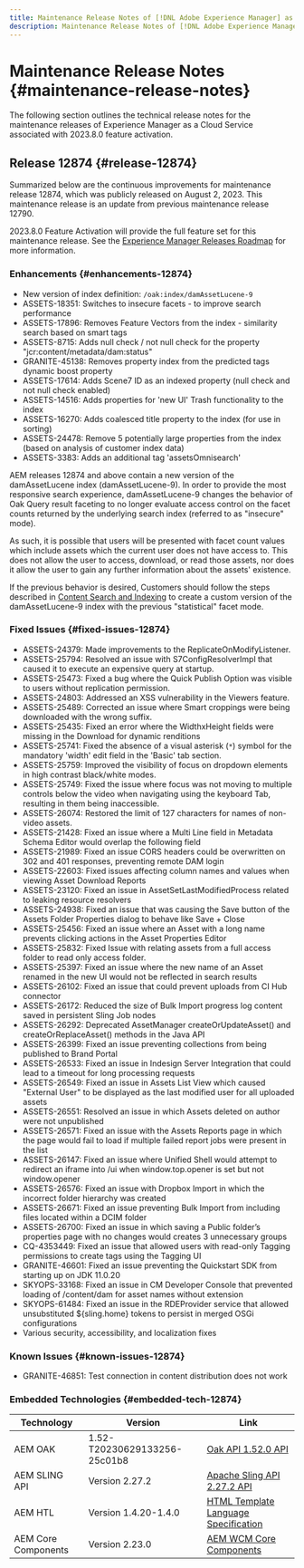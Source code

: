 ```yaml
---
title: Maintenance Release Notes of [!DNL Adobe Experience Manager] as a Cloud Service associated with 2023.8.0 feature activation.
description: Maintenance Release Notes of [!DNL Adobe Experience Manager] as a Cloud Service associated with 2023.8.0 feature activation.
---
```

# Maintenance Release Notes {#maintenance-release-notes}

The following section outlines the technical release notes for the maintenance releases of Experience Manager as a Cloud Service associated with 2023.8.0 feature activation.

## Release 12874 {#release-12874}
 
Summarized below are the continuous improvements for maintenance release 12874, which was publicly released on August 2, 2023. This maintenance release is an update from previous maintenance release 12790.

2023.8.0 Feature Activation will provide the full feature set for this maintenance release. See the [Experience Manager Releases Roadmap](https://experienceleague.adobe.com/docs/experience-manager-release-information/aem-release-updates/update-releases-roadmap.html) for more information.

### Enhancements {#enhancements-12874}

- New version of index definition: `/oak:index/damAssetLucene-9`
- ASSETS-18351: Switches to insecure facets - to improve search performance
- ASSETS-17896: Removes Feature Vectors from the index - similarity search based on smart tags
- ASSETS-8715: Adds null check / not null check for the property "jcr:content/metadata/dam:status"
- GRANITE-45138: Removes property index from the predicted tags dynamic boost property
- ASSETS-17614: Adds Scene7 ID as an indexed property (null check and not null check enabled)
- ASSETS-14516: Adds properties for 'new UI' Trash functionality to the index
- ASSETS-16270: Adds coalesced title property to the index (for use in sorting)
- ASSETS-24478: Remove 5 potentially large properties from the index (based on analysis of customer index data)
- ASSETS-3383: Adds an additional tag 'assetsOmnisearch'

AEM releases 12874 and above contain a new version of the damAssetLucene index (damAssetLucene-9). In order to provide the most responsive search experience, damAssetLucene-9 changes the behavior of Oak Query result faceting to no longer evaluate access control on the facet counts returned by the underlying search index (referred to as "insecure" mode).

As such, it is possible that users will be presented with facet count values which include assets which the current user does not have access to. This does not allow the user to access, download, or read those assets, nor does it allow the user to gain any further information about the assets' existence.

If the previous behavior is desired, Customers should follow the steps described in [Content Search and Indexing](/help/operations/indexing.md) to create a custom version of the damAssetLucene-9 index with the previous "statistical" facet mode.

### Fixed Issues {#fixed-issues-12874}

- ASSETS-24379: Made improvements to the ReplicateOnModifyListener.
- ASSETS-25794: Resolved an issue with S7ConfigResolverImpl that caused it to execute an expensive query at startup.
- ASSETS-25473: Fixed a bug where the Quick Publish Option was visible to users without replication permission.
- ASSETS-24803: Addressed an XSS vulnerability in the Viewers feature.
- ASSETS-25489: Corrected an issue where Smart croppings were being downloaded with the wrong suffix.
- ASSETS-25435: Fixed an error where the WidthxHeight fields were missing in the Download for dynamic renditions
- ASSETS-25741: Fixed the absence of a visual asterisk (`*`) symbol for the mandatory 'width' edit field in the 'Basic' tab section.
- ASSETS-25759: Improved the visibility of focus on dropdown elements in high contrast black/white modes.
- ASSETS-25749: Fixed the issue where focus was not moving to multiple controls below the video when navigating using the keyboard Tab, resulting in them being inaccessible.
- ASSETS-26074: Restored the limit of 127 characters for names of non-video assets.
- ASSETS-21428: Fixed an issue where a Multi Line field in Metadata Schema Editor would overlap the following field
- ASSETS-21989: Fixed an issue CORS headers could be overwritten on 302 and 401 responses, preventing remote DAM login
- ASSETS-22603: Fixed issues affecting column names and values when viewing Asset Download Reports
- ASSETS-23120: Fixed an issue in AssetSetLastModifiedProcess related to leaking resource resolvers
- ASSETS-24938: Fixed an issue that was causing the Save button of the Assets Folder Properties dialog to behave like Save + Close 
- ASSETS-25456: Fixed an issue where an Asset with a long name prevents clicking actions in the Asset Properties Editor
- ASSETS-25832: Fixed Issue with relating assets from a full access folder to read only access folder.
- ASSETS-25397: Fixed an issue where the new name of an Asset renamed in the new UI would not be reflected in search results
- ASSETS-26102: Fixed an issue that could prevent uploads from CI Hub connector
- ASSETS-26172: Reduced the size of Bulk Import progress log content saved in persistent Sling Job nodes
- ASSETS-26292: Deprecated AssetManager createOrUpdateAsset() and createOrReplaceAsset() methods in the Java API
- ASSETS-26399: Fixed an issue preventing collections from being published to Brand Portal
- ASSETS-26533: Fixed an issue in Indesign Server Integration that could lead to a timeout for long processing requests
- ASSETS-26549: Fixed an issue in Assets List View which caused "External User" to be displayed as the last modified user for all uploaded assets
- ASSETS-26551: Resolved an issue in which Assets deleted on author were not unpublished
- ASSETS-26571: Fixed an issue with the Assets Reports page in which the page would fail to load if multiple failed report jobs were present in the list
- ASSETS-26147: Fixed an issue where Unified Shell would attempt to redirect an iframe into /ui when window.top.opener is set but not window.opener
- ASSETS-26576: Fixed an issue with Dropbox Import in which the incorrect folder hierarchy was created
- ASSETS-26671: Fixed an issue preventing Bulk Import from including files located within a DCIM folder
- ASSETS-26700: Fixed an issue in which saving a Public folder’s properties page with no changes would creates 3 unnecessary groups
- CQ-4353449: Fixed an issue that allowed users with read-only Tagging permissions to create tags using the Tagging UI
- GRANITE-46601: Fixed an issue preventing the Quickstart SDK from starting up on JDK 11.0.20
- SKYOPS-33168: Fixed an issue in CM Developer Console that prevented loading of /content/dam for asset names without extension
- SKYOPS-61484: Fixed an issue in the RDEProvider service that allowed unsubstituted ${sling.home} tokens to persist in merged OSGi configurations
- Various security, accessibility, and localization fixes

### Known Issues {#known-issues-12874}

- GRANITE-46851: Test connection in content distribution does not work

### Embedded Technologies {#embedded-tech-12874}

|Technology|Version|Link|
|---|---|---|
|AEM OAK |1.52-T20230629133256-25c01b8|[Oak API 1.52.0 API](https://www.javadoc.io/doc/org.apache.jackrabbit/oak-api/1.52.0/index.html)| 
|AEM SLING API |Version 2.27.2 |[Apache Sling API 2.27.2 API](https://www.javadoc.io/doc/org.apache.sling/org.apache.sling.api/latest/index.html)|
|AEM HTL|Version 1.4.20-1.4.0 |[HTML Template Language Specification](https://github.com/adobe/htl-spec)|
|AEM Core Components|Version 2.23.0|[AEM WCM Core Components](https://github.com/adobe/aem-core-wcm-components)|
